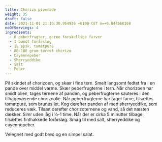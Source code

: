 ```yaml
---
title: Chorizo piperade
weight: 35
draft: false
date: 2021-11-01 21:10:30.954936 +0100 CET m=+0.044560168
noOfServings: 4
ingredients:
  - 6 peberfrugter, gerne forskellige farver
  - 1 bundt forårsløg
  - 1½ spsk. tomatpuré
  - 80-100 gram tørret chorizo
  - Cayennepeber
  - Sherryeddike
  - Salt
  - Peber
---
```




Pil skindet af chorizoen, og skær i fine tern. Smelt langsomt fedtet fra
i en pande over middel varme. Skær peberfrugterne i tern. Når chorizoen
har smidt olien, tages ternene af panden, og peberfrugterne sauteres i
den tilbageværende chorizoolie. Når peberfrugterne har taget farve,
tilsættes tomatpuré, som brunes let. Kog derefter panden af med
sherryeddike, som reduceres væk. Tilsæt derefter chorizoternene og vand,
så det næsten dækker. Simr uden låg i ½-1 time. Når der er cirka 5
minutter tilbage, tilsættes finthakkede forårsløg. Smag til med salt,
sherryeddike og cayennepeber.

Velegnet med godt brød og en simpel salat.

